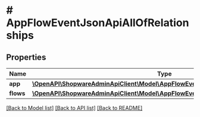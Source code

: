 # # AppFlowEventJsonApiAllOfRelationships

## Properties

Name | Type | Description | Notes
------------ | ------------- | ------------- | -------------
**app** | [**\OpenAPI\ShopwareAdminApiClient\Model\AppFlowEventJsonApiAllOfRelationshipsApp**](AppFlowEventJsonApiAllOfRelationshipsApp.md) |  | [optional]
**flows** | [**\OpenAPI\ShopwareAdminApiClient\Model\AppFlowEventJsonApiAllOfRelationshipsFlows**](AppFlowEventJsonApiAllOfRelationshipsFlows.md) |  | [optional]

[[Back to Model list]](../../README.md#models) [[Back to API list]](../../README.md#endpoints) [[Back to README]](../../README.md)
